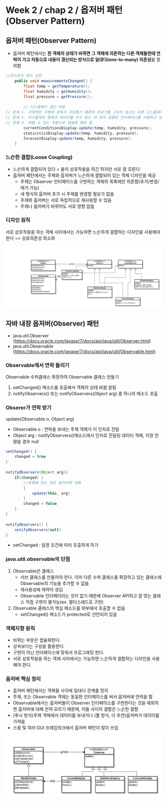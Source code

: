 # Week 2 / chap 2  / 옵저버 패턴(Observer Pattern)

## 옵저버 패턴(Observer Pattern)
- 옵저버 패턴에서는 <strong>한 객체의 상태가 바뀌면 그 객체에 의존하는 다른 객체들한테 연락이 가고 자동으로 내용이 갱신되는 방식으로 일대다(one-to-many) 의존성</strong>을 정의함

```JAVA
//인스턴스 변수 선언
	public void measurementsChanged() {
		float temp = getTemperature();
		float humidity = getHumidity();
		float pressure = getPressure();
		
		// 디스플레이 갱신 부분
// 문제 1. 구체적인 구현에 맞춰서 코딩했기 때문에 프로그램 고치지 않고는 다른 디스플레이 항목을 추가/삭제 할 수 없음
// 문제 2. 디스플레이 항목과 데이터를 주고 받는 데 있어 공통된 인터페이스를 사용하고 있음
// 문제 3. 바뀔 수 있는 부분으로 캡슐화 해야 함
		currentConditionsDisplay.update(temp, humidity, pressure);
		staticsticsDisplay.update(temp, humidity, pressure);
		forecastDisplay.update(temp, humidity, pressure);
	}
```

### 느슨한 결합(Loose Coupling)
- 느슨하게 결합되어 있다 = 둘이 상호작용을 하긴 하지만 서로 잘 모른다
- 옵저버 패턴에서는 주제와 옵저버가 느슨하게 결합되어 있는 객체 디자인을 제공
  - 주제는 Observer 인터페이스를 구현하는 객체의 목록에만 의존함(추가/변경/제거 가능)
  - 새 형식의 옵저버 추가 시 주제를 변경할 필요가 없음
  - 주제와 옵저버는 서로 독립적으로 재사용할 수 있음
  - 주제나 옵저버가 바뀌어도 서로 영향 없음

### 디자인 원칙
서로 상호작용을 하는 객체 사이에서는 가능하면 느슨하게 결합하는 디자인을 사용해야 한다
=> 상호의존성 최소화

![01](https://github.com/ohbokdong/DesignPatternStudy/blob/master/summary/img/week2_01.png)



## 자바 내장 옵저버(Observer) 패턴
- java.util.Observer (https://docs.oracle.com/javase/7/docs/api/java/util/Observer.html)
- java.util.Observable (https://docs.oracle.com/javase/7/docs/api/java/util/Observable.html)

### Observable에서 연락 돌리기
Observable 수퍼클래스 확장하여 Observable 클래스 만들기
1. setChanged() 메소드를 호출해서 객체의 상태 바뀜 알림
2. notifyObservers() 또는 notifyObservers(Object arg) 중 하나의 메소드 호출

### Obserer가 연락 받기
update(Observable o, Object arg)
- Observable o : 연락을 보내는 주제 객체가 이 인자로 전달
- Object arg : notifyObservers()메소드에서 인자로 전달된 데이터 객체, 지정 안됐을 경우 null

```JAVA
setChanged() {
	changed = true
}

notifyObservers(Object arg){
	if(changed) {
		//목록에 있는 모든 옵저버에 대해
		{
			update(this, arg)
		}
		changed = false
	}
}

notifyObservers() {
	notifyObservers(null)
}
```
- setChanged : 일정 조건에 따라 호출하게 하기

### java.util.observable의 단점
1. Observable은 클래스
	- 서브 클래스를 만들어야 한다. 이미 다른 수퍼 클래스를 확장하고 있는 클래스에 Observable의 기능을 추가할 수 없음
	- 재사용성에 제약이 생김
	- Observable 인터페이라는 것이 없기 때문에 Observer API하고 잘 맞는 클래스 직접 구현이 불가능(ex. 멀티스레드로 구현)
2. Observable 클래스의 핵심 메소드를 외부에서 호출할 수 없음
	- setChanged() 메소드가 protected로 선언되어 있음

### 객체지향 원칙
- 바뀌는 부분은 캡슐화한다.
- 상속보다는 구성을 활용한다.
- 구현이 아닌 인터페이스에 맞춰서 프로그래밍 한다.
- 서로 상호작용을 하는 객체 사이에서는 가능하면 느슨하게 결합하는 디자인을 사용해야 한다.

### 옵저버 핵심 정리
- 옵저버 패턴에서는 객체들 사이에 일대다 관계를 정의
- 주제, 또는 Observable 객체는 동일한 인터페이스를 써서 옵저버에 연락을 함
- Observable에서는 옵저버들이 Observer 인터페이스를 구현한다는 것을 제외하면 옵저버에 대해 전혀 모르기 때문에, 이들 사이의 결합은 느슨한 결합
- (푸시 방식)주제 객체에서 데이터를 보내거나 (풀 방식, 더 추천)옵저버가 데이터를 가져옴
- 스윙 및 여러 GUI 프레임워크에서 옵저버 패턴이 많이 쓰임


![02](https://github.com/ohbokdong/DesignPatternStudy/blob/master/summary/img/week2_02.png)
